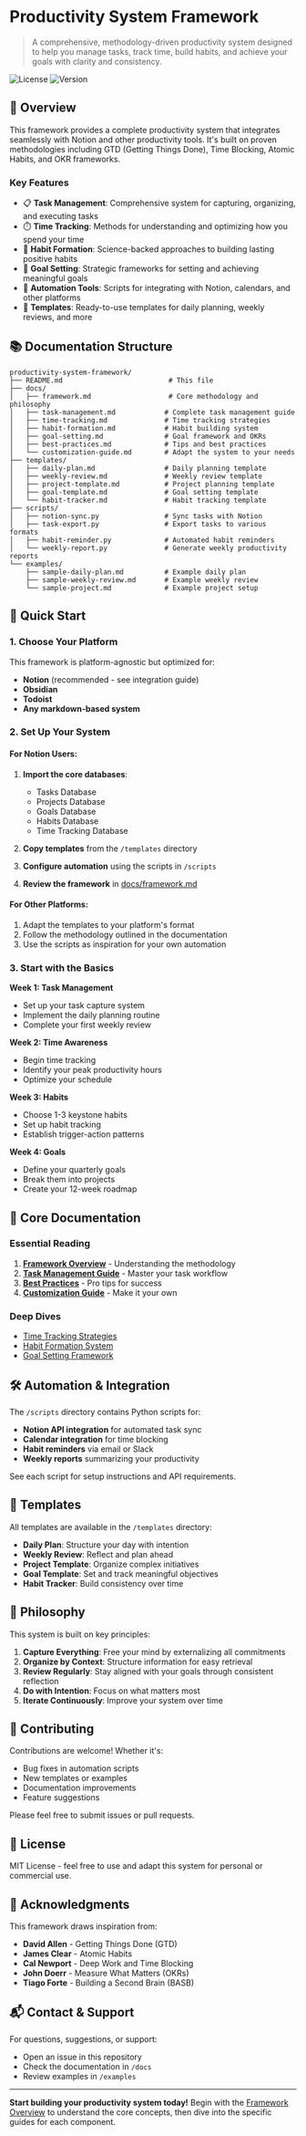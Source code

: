 # Productivity System Framework

> A comprehensive, methodology-driven productivity system designed to help you manage tasks, track time, build habits, and achieve your goals with clarity and consistency.

![License](https://img.shields.io/badge/license-MIT-blue.svg)
![Version](https://img.shields.io/badge/version-1.0.0-green.svg)

## 🌟 Overview

This framework provides a complete productivity system that integrates seamlessly with Notion and other productivity tools. It's built on proven methodologies including GTD (Getting Things Done), Time Blocking, Atomic Habits, and OKR frameworks.

### Key Features

- 📋 **Task Management**: Comprehensive system for capturing, organizing, and executing tasks
- ⏱️ **Time Tracking**: Methods for understanding and optimizing how you spend your time
- 🎯 **Habit Formation**: Science-backed approaches to building lasting positive habits
- 🚀 **Goal Setting**: Strategic frameworks for setting and achieving meaningful goals
- 🔧 **Automation Tools**: Scripts for integrating with Notion, calendars, and other platforms
- 📝 **Templates**: Ready-to-use templates for daily planning, weekly reviews, and more

## 📚 Documentation Structure

```
productivity-system-framework/
├── README.md                          # This file
├── docs/
│   ├── framework.md                   # Core methodology and philosophy
│   ├── task-management.md            # Complete task management guide
│   ├── time-tracking.md              # Time tracking strategies
│   ├── habit-formation.md            # Habit building system
│   ├── goal-setting.md               # Goal framework and OKRs
│   ├── best-practices.md             # Tips and best practices
│   └── customization-guide.md        # Adapt the system to your needs
├── templates/
│   ├── daily-plan.md                 # Daily planning template
│   ├── weekly-review.md              # Weekly review template
│   ├── project-template.md           # Project planning template
│   ├── goal-template.md              # Goal setting template
│   └── habit-tracker.md              # Habit tracking template
├── scripts/
│   ├── notion-sync.py                # Sync tasks with Notion
│   ├── task-export.py                # Export tasks to various formats
│   ├── habit-reminder.py             # Automated habit reminders
│   └── weekly-report.py              # Generate weekly productivity reports
└── examples/
    ├── sample-daily-plan.md          # Example daily plan
    ├── sample-weekly-review.md       # Example weekly review
    └── sample-project.md             # Example project setup
```

## 🚀 Quick Start

### 1. Choose Your Platform

This framework is platform-agnostic but optimized for:
- **Notion** (recommended - see integration guide)
- **Obsidian**
- **Todoist**
- **Any markdown-based system**

### 2. Set Up Your System

#### For Notion Users:

1. **Import the core databases**:
   - Tasks Database
   - Projects Database
   - Goals Database
   - Habits Database
   - Time Tracking Database

2. **Copy templates** from the `/templates` directory

3. **Configure automation** using the scripts in `/scripts`

4. **Review the framework** in [docs/framework.md](docs/framework.md)

#### For Other Platforms:

1. Adapt the templates to your platform's format
2. Follow the methodology outlined in the documentation
3. Use the scripts as inspiration for your own automation

### 3. Start with the Basics

**Week 1: Task Management**
- Set up your task capture system
- Implement the daily planning routine
- Complete your first weekly review

**Week 2: Time Awareness**
- Begin time tracking
- Identify your peak productivity hours
- Optimize your schedule

**Week 3: Habits**
- Choose 1-3 keystone habits
- Set up habit tracking
- Establish trigger-action patterns

**Week 4: Goals**
- Define your quarterly goals
- Break them into projects
- Create your 12-week roadmap

## 📖 Core Documentation

### Essential Reading

1. **[Framework Overview](docs/framework.md)** - Understanding the methodology
2. **[Task Management Guide](docs/task-management.md)** - Master your task workflow
3. **[Best Practices](docs/best-practices.md)** - Pro tips for success
4. **[Customization Guide](docs/customization-guide.md)** - Make it your own

### Deep Dives

- [Time Tracking Strategies](docs/time-tracking.md)
- [Habit Formation System](docs/habit-formation.md)
- [Goal Setting Framework](docs/goal-setting.md)

## 🛠️ Automation & Integration

The `/scripts` directory contains Python scripts for:

- **Notion API integration** for automated task sync
- **Calendar integration** for time blocking
- **Habit reminders** via email or Slack
- **Weekly reports** summarizing your productivity

See each script for setup instructions and API requirements.

## 📝 Templates

All templates are available in the `/templates` directory:

- **Daily Plan**: Structure your day with intention
- **Weekly Review**: Reflect and plan ahead
- **Project Template**: Organize complex initiatives
- **Goal Template**: Set and track meaningful objectives
- **Habit Tracker**: Build consistency over time

## 🎯 Philosophy

This system is built on key principles:

1. **Capture Everything**: Free your mind by externalizing all commitments
2. **Organize by Context**: Structure information for easy retrieval
3. **Review Regularly**: Stay aligned with your goals through consistent reflection
4. **Do with Intention**: Focus on what matters most
5. **Iterate Continuously**: Improve your system over time

## 🤝 Contributing

Contributions are welcome! Whether it's:
- Bug fixes in automation scripts
- New templates or examples
- Documentation improvements
- Feature suggestions

Please feel free to submit issues or pull requests.

## 📄 License

MIT License - feel free to use and adapt this system for personal or commercial use.

## 🙏 Acknowledgments

This framework draws inspiration from:

- **David Allen** - Getting Things Done (GTD)
- **James Clear** - Atomic Habits
- **Cal Newport** - Deep Work and Time Blocking
- **John Doerr** - Measure What Matters (OKRs)
- **Tiago Forte** - Building a Second Brain (BASB)

## 📬 Contact & Support

For questions, suggestions, or support:
- Open an issue in this repository
- Check the documentation in `/docs`
- Review examples in `/examples`

---

**Start building your productivity system today!** Begin with the [Framework Overview](docs/framework.md) to understand the core concepts, then dive into the specific guides for each component.
